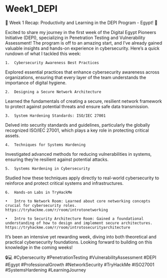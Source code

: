 # Week1_DEPI
🌟 Week 1 Recap: Productivity and Learning in the DEPI Program - Egypt! 🌟

Excited to share my journey in the first week of the  Digital Egypt Pioneers Initiative (DEPI), specializing in Penetration Testing and Vulnerability Assessment! The program is off to an amazing start, and I’ve already gained valuable insights and hands-on experience in cybersecurity. Here’s a quick rundown of what I tackled this week:

	1.	Cybersecurity Awareness Best Practices
Explored essential practices that enhance cybersecurity awareness across organizations, ensuring that every layer of the team understands the importance of digital hygiene.

	2.	Designing a Secure Network Architecture
Learned the fundamentals of creating a secure, resilient network framework to protect against potential threats and ensure safe data transmission.

	3.	System Hardening Standards: ISO/IEC 27001
Delved into security standards and guidelines, particularly the globally recognized ISO/IEC 27001, which plays a key role in protecting critical assets.

	4.	Techniques for Systems Hardening
Investigated advanced methods for reducing vulnerabilities in systems, ensuring they’re resilient against potential attacks.

	5.	Systems Hardening in Cybersecurity
Studied how these techniques apply directly to real-world cybersecurity to reinforce and protect critical systems and infrastructures.

	6.	Hands-on Labs in TryHackMe
 
	•	Intro to Network Room: Learned about core networking concepts crucial for cybersecurity roles. https://tryhackme.com/r/room/introtonetworking
 
	•	Intro to Security Architecture Room: Gained a foundational understanding of how to design and implement secure architectures. https://tryhackme.com/r/room/introtosecurityarchitecture

It’s been an intensive yet rewarding week, diving into both theoretical and practical cybersecurity foundations. Looking forward to building on this knowledge in the coming weeks!

🔒💻 #Cybersecurity #PenetrationTesting #VulnerabilityAssessment #DEPI #Egypt #ProfessionalGrowth #NetworkSecurity #TryHackMe #ISO27001 #SystemsHardening #LearningJourney
